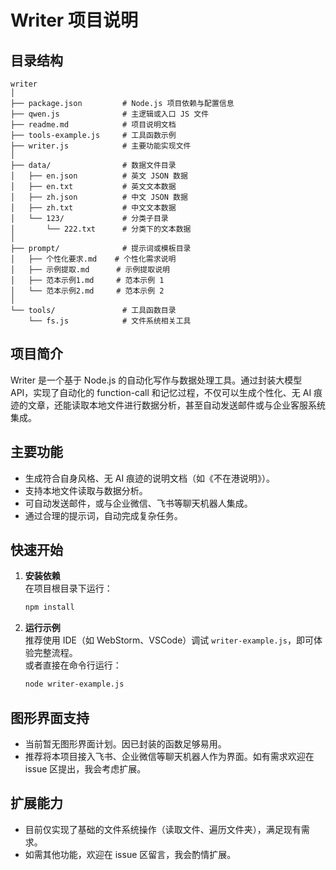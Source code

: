 # Writer 项目说明

## 目录结构

```text
writer
│
├── package.json         # Node.js 项目依赖与配置信息
├── qwen.js              # 主逻辑或入口 JS 文件
├── readme.md            # 项目说明文档
├── tools-example.js     # 工具函数示例
├── writer.js            # 主要功能实现文件
│
├── data/                # 数据文件目录
│   ├── en.json          # 英文 JSON 数据
│   ├── en.txt           # 英文文本数据
│   ├── zh.json          # 中文 JSON 数据
│   ├── zh.txt           # 中文文本数据
│   └── 123/             # 分类子目录
│       └── 222.txt      # 分类下的文本数据
│
├── prompt/              # 提示词或模板目录
│   ├── 个性化要求.md    # 个性化需求说明
│   ├── 示例提取.md      # 示例提取说明
│   ├── 范本示例1.md     # 范本示例 1
│   └── 范本示例2.md     # 范本示例 2
│
└── tools/               # 工具函数目录
    └── fs.js            # 文件系统相关工具
```

## 项目简介

Writer 是一个基于 Node.js 的自动化写作与数据处理工具。通过封装大模型 API，实现了自动化的 function-call 和记忆过程，不仅可以生成个性化、无 AI 痕迹的文章，还能读取本地文件进行数据分析，甚至自动发送邮件或与企业客服系统集成。

## 主要功能

- 生成符合自身风格、无 AI 痕迹的说明文档（如《不在港说明》）。
- 支持本地文件读取与数据分析。
- 可自动发送邮件，或与企业微信、飞书等聊天机器人集成。
- 通过合理的提示词，自动完成复杂任务。

## 快速开始

1. **安装依赖**  
   在项目根目录下运行：
   ```bash
   npm install
   ```
2. **运行示例**  
   推荐使用 IDE（如 WebStorm、VSCode）调试 `writer-example.js`，即可体验完整流程。  
   或者直接在命令行运行：
   ```bash
   node writer-example.js
   ```

## 图形界面支持

- 当前暂无图形界面计划。因已封装的函数足够易用。
- 推荐将本项目接入飞书、企业微信等聊天机器人作为界面。如有需求欢迎在 issue 区提出，我会考虑扩展。

## 扩展能力

- 目前仅实现了基础的文件系统操作（读取文件、遍历文件夹），满足现有需求。
- 如需其他功能，欢迎在 issue 区留言，我会酌情扩展。
